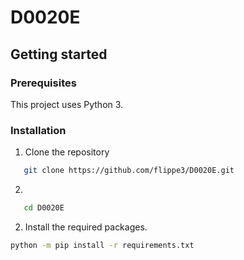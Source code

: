 # D0020E

## Getting started

### Prerequisites
This project uses Python 3.

### Installation
1. Clone the repository
```sh
   git clone https://github.com/flippe3/D0020E.git
  ```
2.
```sh
   cd D0020E
  ```
2. Install the required packages. 
```sh
python -m pip install -r requirements.txt
  ```
